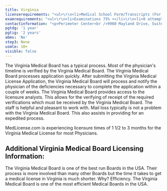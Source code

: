 ```yaml
---
title: Virginia
licenserequirements: "<ul>\r\n<li>Medical School Form/Transcripts (For Domestic Grads)</li>\r\n<li>All Employment/Privileges/PGY for past 5 years</li>\r\n<li>FSMB Board Action</li>\r\n<li>All State Medical Licenses (past/present)</li>\r\n<li>All National Examination Scores (USMLE/FLEX/NBME)</li>\r\n<li>ECFMG Certification</li>\r\n<li>AMA / AOA Profile</li>\r\n</ul>"
examrequirements: "<ul>\r\n<li>Examinations 75% +</li>\r\n<li>0 attempt limit - USMLE Step 3</li>\r\n<li>10 year limit - USMLE</li>\r\n<li>1 year PGY for USA Grads</li>\r\n<li>2 years PGY for Non-USA Grads</li>\r\n<li>State Exam Accepted if Pre-1975</li>\r\n<li>No SPEX Exam Requirement</li>\r\n</ul>"
contactinformation: "<p>Perimeter Center<br />9960 Mayland Drive, Suite 300<br />Henrico, VA 23233<br />Phone: (804) 367-4600<br />Fax: (804) 527-4426</p>\r\n<p><a href=\"https://www.dhp.virginia.gov/Default.htm\">www.dhp.virginia.gov</a></p>"
pgtdg: '1 year'
pgtig: '2 years'
abms: 'No'
step3: None
usmle: 10+
visible: false
---
```


<p>The Virginia Medical Board has a typical process. Most of the physician's timeline is verified by the Virginia Medical Board. The Virginia Medical Board processes application quickly. After submitting the Virginia Medical License Application, the Virginia Medical Board will process and notify the physician of the deficiencies necessary to complete the application within a couple of weeks. The Virginia Medical Board provides access to the licensure analysts. This allows for the verifying of receipt of the required verifications which must be received by the Virginia Medical Board. The staff is helpful and pleasant to work with. Mail loss typically is not a problem with the Virginia Medical Board. This also assists in providing for an expedited process.</p>
<p>MedLicense.com is experiencing licensure times of 1 1/2 to 3 months for the Virginia Medical License for most Physicians.</p>
<h2 id="mcetoc_1ce9moec10">Additional Virginia Medical Board Licensing Information:</h2>
<p>The Virginia Medical Board is one of the best run Boards in the USA. Their process is more involved than many other Boards but the time it takes to get a medical license in Virginia is much shorter. Why? Efficiency. The Virginia Medical Board is one of the most efficient Medical Boards in the USA.</p>